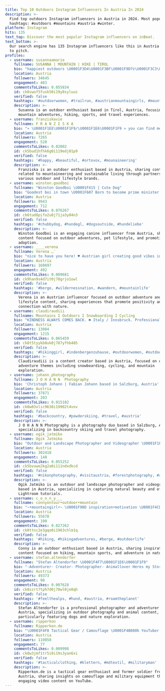 ```yaml
---
title: Top 10 Outdoors Instagram Influencers In Austria In 2024
description: >-
  Find top outdoors Instagram influencers in Austria in 2024. Most popular
  hashtags: #outdoors #mountains #austria #winter.
platform: Instagram
hits: 135
text_top: Discover the most popular Instagram influencers on inBeat.
text_bottom: >-
  Our search engine has 135 Instagram influencers like this in Austria for you
  to pitch.
profiles:
  - username: susannaamarie
    fullname: SUSANNA | MOUNTAIN | HIKE | TIROL
    bio: "happiest outdoors \U0001F3D4\U0001F3BF\U0001F9D7‍♀️\U0001F3C3\U0001F3FC‍♀️ • mountains • sports • travelling • from Tirol • Austria • office@susannamarie.at \U0001F48C"
    location: Austria
    followers: 34645
    engagement: 483
    commentsToLikes: 0.055834
    id: ck0vwof5fusk50i19y8syluuz
    verified: false
    hashtags: '#outdoorwomen, #trailrun, #austrianmountaingirls, #mountaingirls'
    description: >-
      Susanna is an outdoor enthusiast based in Tirol, Austria, focusing on
      mountain adventures, hiking, sports, and travel experiences.
  - username: franziskavie
    fullname: F R A N Z I S K A
    bio: "» \U0001F1EE\U0001F1F9/\U0001F1E6\U0001F1F9 » you can find me outdoors \U0001F3D4️ » @ortovox | @kaestleski | @verivalbio | @we_are_sungod | @unbound_coffee_roasters"
    location: Austria
    followers: 7265
    engagement: 520
    commentsToLikes: 0.02002
    id: ck5bud1hfhk6g0i119edj01p9
    verified: false
    hashtags: '#happy, #beautiful, #ortovox, #mounaineering'
    description: >-
      Franziska is an outdoor enthusiast based in Austria, sharing content
      related to mountaineering and sustainable living through partnerships with
      various outdoor and lifestyle brands.
  - username: winston.goodboi
    fullname: "Winston Goodboi \U0001F415 | Cute Dog"
    bio: "Goodest boi in town \U0001F607 Born to become prime minister \U0001F393 Loves the outdoors and belly rubs \U0001F343\U0001F31E❤ Food is my passion \U0001F356 #adoptdontshop"
    location: Austria
    followers: 9943
    engagement: 712
    commentsToLikes: 0.076267
    id: ck6tud8pifo2u0j71ja3y04n3
    verified: false
    hashtags: '#chubbydog, #hundegl, #dogsoutside, #hundeliebe'
    description: >-
      Winston Goodboi is an engaging canine influencer from Austria, sharing
      content focused on outdoor adventures, pet lifestyle, and promoting animal
      adoption.
  - username: ____verena
    fullname: Verena ◡̈
    bio: "nice to have you here! ♥ Austrian girl creating good vibes in the ⛰️⛰️ owner of @milliondollarsmile.wear \U0001F4E9 : collabs.verenagr@outlook.com"
    location: Austria
    followers: 160697
    engagement: 492
    commentsToLikes: 0.009681
    id: ck9han9s4d7it0j78grjo1owl
    verified: false
    hashtags: '#berge, #wildernessnation, #wandern, #mountainlife'
    description: >-
      Verena is an Austrian influencer focused on outdoor adventure and
      lifestyle content, sharing experiences that promote positivity and
      connection with nature.
  - username: claudiraudiii
    fullname: Mountains I Outdoors I Snowboarding I Cycling
    bio: "KINDNESS ALWAYS COMES BACK. ☻ Italy / Innsbruck. Professional dreamer & napper.\U0001F31E\U0001F319 outdoorlover ∙ snowboard ∙ travel ∙ mountains"
    location: Austria
    followers: 13084
    engagement: 1215
    commentsToLikes: 0.065459
    id: ck8t5tyykb8uk0j787yfhb485
    verified: false
    hashtags: '#hikinggirl, #indenbergenzuhause, #outdoorwomen, #outdooradventures'
    description: >-
      Claudiraudiii is a content creator based in Austria, focused on outdoor
      adventure themes including snowboarding, cycling, and mountain
      exploration.
  - username: johann_photography
    fullname: J O H A N N  Photography
    bio: 'Christoph Johann | Fabian Johann based in Salzburg, Austria'
    location: Austria
    followers: 37871
    engagement: 203
    commentsToLikes: 0.015102
    id: ck0w03xlic9630i19902t4vnv
    verified: false
    hashtags: '#backcountry, #powderskiing, #travel, #austria'
    description: >-
      J O H A N N Photography is a photography duo based in Salzburg, Austria,
      specializing in backcountry skiing and travel photography.
  - username: ogik_jatmiko
    fullname: Ogik Jatmiko
    bio: "Outdoor and Landscape Photographer and Videographer \U0001F1F2\U0001F1E8 Indonesian based in Steyr, Austria \U0001F1E6\U0001F1F9 \U0001F4E7 Hello.ogik@gmail.com Lightroom Tutorial ⬇️"
    location: Austria
    followers: 302418
    engagement: 148
    commentsToLikes: 0.055252
    id: ck5bvuwe2kg2a0i111ndxdkcd
    verified: false
    hashtags: '#nikonphotography, #visitaustria, #forestphotography, #austria'
    description: >-
      Ogik Jatmiko is an outdoor and landscape photographer and videographer
      based in Austria, specializing in capturing natural beauty and offering
      Lightroom tutorials.
  - username: c_o_n_n_y___
    fullname: connyontour•outdoor•mountain
    bio: "~•mountaingirl•~ \U0001F90D inspiration•motivation \U0001F4CD allgäu ⛰\U0001F3C3\U0001F3FC‍♀️\U0001F9D7\U0001F3FC‍♀️\U0001F6B5\U0001F3FC‍♀️\U0001F3D4⛷ \U0001F463 #connyontour #connystourentipp \U0001F4E9 servus@connyontour.com \U0001F7E1 @coni_socialmedia"
    location: Austria
    followers: 55678
    engagement: 100
    commentsToLikes: 0.027262
    id: ck0ttnc2e3gqo0i1963chlm1q
    verified: false
    hashtags: '#hiking, #hikingadventures, #berge, #outdoorlife'
    description: >-
      Conny is an outdoor enthusiast based in Austria, sharing inspirational
      content focused on hiking, mountain sports, and adventure in nature.
  - username: stefan.altendorfer
    fullname: "Stefan Altendorfer \U0001F4F7\U0001F1E6\U0001F1F9"
    bio: "-Adventurer- Creator- Photographer- Animallover Heres my Story - be part of it \U0001F4F8 Based in \U0001F4CD Austria \U0001F1E6\U0001F1F9 #hiking #photography #dogs #adventure"
    location: Austria
    followers: 49373
    engagement: 90
    commentsToLikes: 0.007628
    id: ck8szrt7tph7d0j78wl0je8qh
    verified: false
    hashtags: '#feelthealps, #hund, #austria, #roamtheplanet'
    description: >-
      Stefan Altendorfer is a professional photographer and adventurer based in
      Austria, specializing in outdoor photography and animal content,
      particularly featuring dogs and nature exploration.
  - username: ripperkon
    fullname: Ripperkon.de
    bio: "\U0001F4F8 Tactical Gear / Camouflage \U0001F4B080k YouTuber ⚔️ Former Soldier ‼️ Scammers use my pictures for romance scam ‼️"
    location: Austria
    followers: 110858
    engagement: 77
    commentsToLikes: 0.009998
    id: ck0w3jmf1tr5i0i19s3yan6xi
    verified: false
    hashtags: '#tacticalclothing, #klettern, #mdtextil, #militaryman'
    description: >-
      Ripperkon.de is a tactical gear enthusiast and former soldier from
      Austria, sharing insights on camouflage and military equipment through
      engaging video content on YouTube.
---
```


